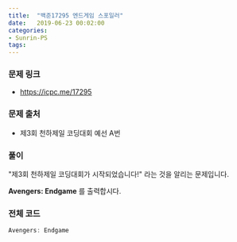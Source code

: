 ```yaml
---
title:  "백준17295 엔드게임 스포일러"
date:   2019-06-23 00:02:00
categories:
- Sunrin-PS
tags:
---
```


### 문제 링크
* https://icpc.me/17295

### 문제 출처
* 제3회 천하제일 코딩대회 예선 A번

### 풀이
"제3회 천하제일 코딩대회가 시작되었습니다!" 라는 것을 알리는 문제입니다.

**Avengers: Endgame** 를 출력합시다.

### 전체 코드
```cpp
Avengers: Endgame
```

